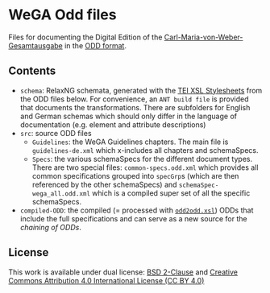 WeGA Odd files
================

Files for documenting the Digital Edition of the [Carl-Maria-von-Weber-Gesamtausgabe](http://www.weber-gesamtausgabe.de) in the [ODD format](http://www.tei-c.org/Guidelines/Customization/odds.xml). 



Contents
--------

* `schema`: RelaxNG schemata, generated with the [TEI XSL Stylesheets](https://github.com/TEIC/Stylesheets) from the ODD files below. For convenience, an  `ANT build file` is provided that documents the transformations. There are subfolders for English and German schemas which should only differ in the language of documentation (e.g. element and attribute descriptions)
* `src`: source ODD files
    * `Guidelines`: the WeGA Guidelines chapters. The main file is `guidelines-de.xml` which x-includes all chapters and schemaSpecs.   
    * `Specs`: the various schemaSpecs for the different document types. There are two special files: `common-specs.odd.xml` which provides all common specifications grouped into `specGrp`s (which are then referenced by the other schemaSpecs) and `schemaSpec-wega_all.odd.xml` which is a compiled super set of all the specific schemaSpecs.
* `compiled-ODD`:  the compiled (= processed with [`odd2odd.xsl`](https://github.com/TEIC/Stylesheets/blob/dev/odds/odd2odd.xsl)) ODDs that include the full specifications and can serve as a new source for the _chaining of ODDs_.


License
-------

This work is available under dual license: [BSD 2-Clause](http://opensource.org/licenses/BSD-2-Clause) and [Creative Commons Attribution 4.0 International License (CC BY 4.0)](https://creativecommons.org/licenses/by/4.0/)